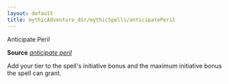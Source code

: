 ```yaml
---
layout: default
title: mythicAdventure_dir/mythicSpells/anticipatePeril
---
```

Anticipate Peril

**Source** [_anticipate peril_](ultimateMagi_dir/spells/anticipatePeril#_anticipate-peril)

Add your tier to the spell's initiative bonus and the maximum initiative bonus the spell can grant.

